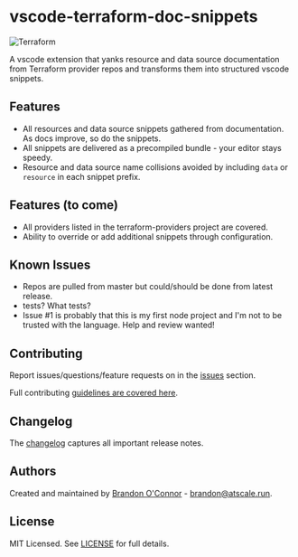 # vscode-terraform-doc-snippets

![Terraform](https://github.com/run-at-scale/vscode-terraform-doc-snippets/raw/master/assets/terraform_logo.png "Terraform doc snippets")

A vscode extension that yanks resource and data source documentation from Terraform provider repos and transforms them into structured vscode snippets.

## Features

* All resources and data source snippets gathered from documentation. As docs improve, so do the snippets.
* All snippets are delivered as a precompiled bundle - your editor stays speedy.
* Resource and data source name collisions avoided by including `data` or `resource` in each snippet prefix.

## Features (to come)

* All providers listed in the terraform-providers project are covered.
* Ability to override or add additional snippets through configuration.

## Known Issues

* Repos are pulled from master but could/should be done from latest release.
* tests? What tests?
* Issue #1 is probably that this is my first node project and I'm not to be trusted with the language. Help and review wanted!

## Contributing

Report issues/questions/feature requests on in the [issues](https://github.com/run-at-scale/vscode-terraform-doc-snippets/issues/new) section.

Full contributing [guidelines are covered here](https://github.com/run-at-scale/vscode-terraform-doc-snippets/blob/master/CONTRIBUTING.md).

## Changelog

The [changelog](https://github.com/run-at-scale/vscode-terraform-doc-snippets/blob/master/CHANGELOG.md) captures all important release notes.

## Authors

Created and maintained by [Brandon O'Connor](https://github.com/brandoconnor) - brandon@atscale.run.

## License

MIT Licensed. See [LICENSE](https://github.com/run-at-scale/vscode-terraform-doc-snippets/blob/master/LICENSE) for full details.
